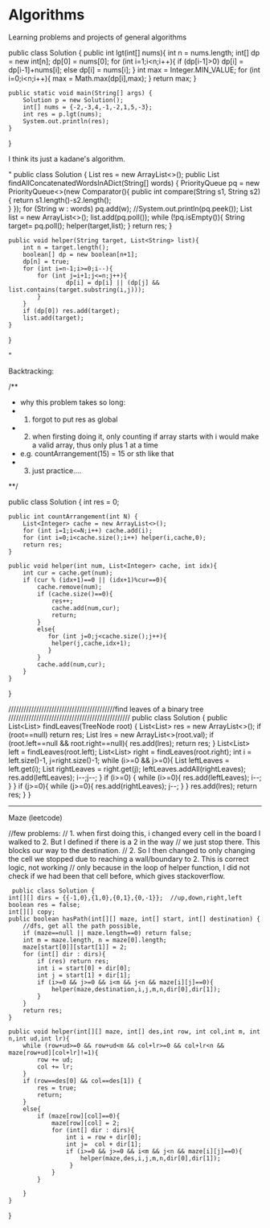 # Algorithms
Learning problems and projects of general algorithms 


public class Solution {
    public int lgt(int[] nums){
       int n = nums.length;
       int[] dp = new int[n];
       dp[0] = nums[0];
       for (int i=1;i<n;i++){
         if (dp[i-1]>0) dp[i] = dp[i-1]+nums[i];
         else dp[i] = nums[i];
       }
       int max = Integer.MIN_VALUE;
       for (int i=0;i<n;i++){
          max = Math.max(dp[i],max);
       }
       return max;
    }
  
    public static void main(String[] args) {
        Solution p = new Solution();
        int[] nums = {-2,-3,4,-1,-2,1,5,-3};
        int res = p.lgt(nums);
        System.out.println(res);
    }
}

I think its just a kadane's algorithm.


"
public class Solution {
    List<String> res = new ArrayList<>();
    public List<String> findAllConcatenatedWordsInADict(String[] words) {
        PriorityQueue<String> pq = new PriorityQueue<>(new Comparator<String>(){
           public int compare(String s1, String s2){
             return s1.length()-s2.length();  
           } 
        });
        for (String w : words) pq.add(w);
        //System.out.println(pq.peek());
        List<String> list = new ArrayList<>();
        list.add(pq.poll());
        while (!pq.isEmpty()){
            String target= pq.poll();
            helper(target,list);
        }
        return res;
    }
    
    public void helper(String target, List<String> list){
        int n = target.length();
        boolean[] dp = new boolean[n+1];
        dp[n] = true;
        for (int i=n-1;i>=0;i--){
            for (int j=i+1;j<=n;j++){
                    dp[i] = dp[i] || (dp[j] && list.contains(target.substring(i,j)));
            }
        }
        if (dp[0]) res.add(target);
        list.add(target);
    }
}


"


Backtracking:

/**
* why this problem takes so long:
* 1. forgot to put res as global
* 2. when firsting doing it, only counting if array starts with i would make a valid array, thus only plus 1 at a time
*   e.g. countArrangement(15) = 15 or sth like that
* 3. just practice.... 

**/
  
public class Solution {
    int res = 0;
    
    public int countArrangement(int N) {
        List<Integer> cache = new ArrayList<>();
        for (int i=1;i<=N;i++) cache.add(i);
        for (int i=0;i<cache.size();i++) helper(i,cache,0);
        return res;
    }
    
    public void helper(int num, List<Integer> cache, int idx){
        int cur = cache.get(num);
        if (cur % (idx+1)==0 || (idx+1)%cur==0){
            cache.remove(num);
            if (cache.size()==0){
                res++;
                cache.add(num,cur);
                return;
            }
            else{
               for (int j=0;j<cache.size();j++){
                helper(j,cache,idx+1);
               } 
            }
            cache.add(num,cur);
        }
    }
}


//////////////////////////////////////////find leaves of a binary tree ////////////////////////////////////////////////
public class Solution {
    public List<List<Integer>> findLeaves(TreeNode root) {
        List<List<Integer>> res = new ArrayList<>();
        if (root==null) return res;
        List<Integer> lres = new ArrayList<>(root.val);
        if (root.left==null && root.right==null){
            res.add(lres);
            return res;
        }
        List<List<Integer>> left = findLeaves(root.left);
        List<List<Integer>> right = findLeaves(root.right);
        int i = left.size()-1, j=right.size()-1;
        while (i>=0 && j>=0){
            List<Integer> leftLeaves = left.get(i);
            List<Integer> rightLeaves = right.get(j);
            leftLeaves.addAll(rightLeaves);
            res.add(leftLeaves);
            i--;j--;
        }
        if (i>=0) {
            while (i>=0){
                res.add(leftLeaves);
                i--;
            }
        }
        if (j>=0){
            while (j>=0){
                res.add(rightLeaves);
                j--;
            }
        }
        res.add(lres);
        return res;
    }
}


------------------------------------------------------------------------------------------------------------
Maze (leetcode)

//few problems: 
// 1. when first doing this, i changed every cell in the board I walked to 2. But I defined if there is a 2 in the way
// we just stop there. This blocks our way to the destination.
// 2. So I then changed to only changing the cell we stopped due to reaching a wall/boundary to 2. This is correct logic, not working
// only because in the loop of helper function, I did not check if we had been that cell before, which gives stackoverflow.

     public class Solution {
    int[][] dirs = {{-1,0},{1,0},{0,1},{0,-1}};  //up,down,right,left
    boolean res = false;
    int[][] copy;
    public boolean hasPath(int[][] maze, int[] start, int[] destination) {
        //dfs, get all the path possible, 
        if (maze==null || maze.length==0) return false;
        int m = maze.length, n = maze[0].length;
        maze[start[0]][start[1]] = 2;
        for (int[] dir : dirs){
            if (res) return res;
            int i = start[0] + dir[0];
            int j = start[1] + dir[1];
            if (i>=0 && j>=0 && i<m && j<n && maze[i][j]==0){
                helper(maze,destination,i,j,m,n,dir[0],dir[1]);
            }
        }
        return res;
    }
    
    public void helper(int[][] maze, int[] des,int row, int col,int m, int n,int ud,int lr){
        while (row+ud>=0 && row+ud<m && col+lr>=0 && col+lr<n && maze[row+ud][col+lr]!=1){
            row += ud;
            col += lr;
        }
        if (row==des[0] && col==des[1]) {
            res = true;
            return;
        }
        else{
            if (maze[row][col]==0){
                maze[row][col] = 2;
                for (int[] dir : dirs){
                    int i = row + dir[0];
                    int j=  col + dir[1];
                    if (i>=0 && j>=0 && i<m && j<n && maze[i][j]==0){
                        helper(maze,des,i,j,m,n,dir[0],dir[1]);
                     }
                }
            }
            
        }
    }
}

